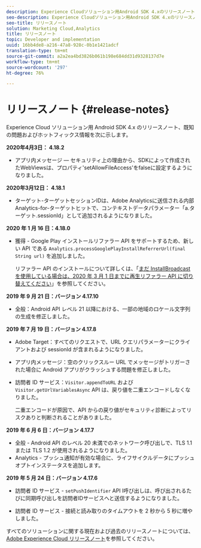 ```yaml
---
description: Experience Cloudソリューション用Android SDK 4.xのリリースノートおよび既知の問題です。
seo-description: Experience Cloudソリューション用Android SDK 4.xのリリースノートおよび既知の問題です。
seo-title: リリースノート
solution: Marketing Cloud,Analytics
title: リリースノート
topic: Developer and implementation
uuid: 16bb4de8-a216-47a8-928c-0b1e1421adcf
translation-type: tm+mt
source-git-commit: a2a2ea4bd3826b061b198e684dd31d9328137d7e
workflow-type: tm+mt
source-wordcount: '297'
ht-degree: 76%

---
```



# リリースノート {#release-notes}

Experience Cloud ソリューション用 Android SDK 4.x のリリースノート、既知の問題およびホットフィックス情報を次に示します。

**2020年4月3日： 4.18.2**

* アプリ内メッセージ — セキュリティ上の理由から、SDKによって作成されたWebViewsは、プロパティ&#39;setAllowFileAccess&#39;をfalseに設定するようになりました。

**2020年3月12日： 4.18.1**

* ターゲット-ターゲットセッションIDは、Adobe Analyticsに送信される内部Analytics-for-ターゲットヒットで、コンテキストデータパラメーター「a.ターゲット.sessionId」として追加されるようになりました。

**2020 年 1 月 16 日：4.18.0**

* 獲得 - Google Play インストールリファラー API をサポートするため、新しい API である `Analytics.processGooglePlayInstallReferrerUrl(final String url)` を追加しました。

   リファラー API のインストールについて詳しくは、「[まだ InstallBroadcast を使用している場合は、2020 年 3 月 1 日までに再生リファラー API に切り替えてください](https://android-developers.googleblog.com/2019/11/still-using-installbroadcast-switch-to.html)」を参照してください。

**2019 年 9 月 21 日：バージョン 4.17.10**

* 全般：Android API レベル 21 以降における、一部の地域のロケール文字列の生成を修正しました。

**2019 年 7 月 19 日：バージョン 4.17.8**

* Adobe Target：すべてのリクエストで、URL クエリパラメーターにクライアントおよび sessionId が含まれるようになりました。
* アプリ内メッセージ：空のクリックスルー URL でメッセージがトリガーされた場合に Android アプリがクラッシュする問題を修正しました。
* 訪問者 ID サービス：`Visitor.appendToURL` および `Visitor.getUrlVariablesAsync` API は、戻り値を二重エンコードしなくなりました。 

   二重エンコードが原因で、API からの戻り値がセキュリティ診断によってリスクありと判断されることがありました。

**2019 年 6 月 6 日：バージョン 4.17.7**

* 全般 - Android API のレベル 20 未満でのネットワーク呼び出しで、TLS 1.1 または TLS 1.2 が使用されるようになりました。
* Analytics - プッシュ通知が有効な場合に、ライフサイクルデータにプッシュオプトインステータスを追加します。

**2019 年 5 月 24 日：バージョン 4.17.6**

* 訪問者 ID サービス - 
   `setPushIdentifier` API I呼び出しは、呼び出されるたびに同期呼び出しを訪問者IDサービスへと送信するようになりました。

* 訪問者 ID サービス - 接続と読み取りのタイムアウトを 2 秒から 5 秒に増やしました。


すべてのソリューションに関する現在および過去のリリースノートについては、[Adobe Experience Cloud リリースノート](hhttps://docs.adobe.com/content/help/en/release-notes/experience-cloud/current.html)を参照してください。
